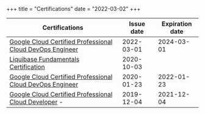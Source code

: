 +++
title = "Certifications"
date = "2022-03-02"
+++

| Certifications                                                                                                               | Issue date | Expiration date |
| ---------------------------------------------------------------------------------------------------------------------------- | ---------- | --------------- |
| [Google Cloud Certified Professional Cloud DevOps Engineer](https://www.credential.net/3e0d0549-247d-4352-b772-92ed0c6cbca1) | 2022-03-01 | 2024-03-01      |
| [Liquibase Fundamentals Certification](https://www.credential.net/f862c9f2-da5b-4c92-bdc5-405c363deb8e#gs.ral1oq)            | 2020-10-03 |                 |
| [Google Cloud Certified Professional Cloud DevOps Engineer](https://www.credential.net/c102e08e-597d-4a80-be2d-95ded26e3867) | 2020-01-23 | 2022-01-23      |
| [Google Cloud Certified Professional Cloud Developer](https://www.credential.net/186d7c68-966e-417d-9b15-7ea693414957) -     | 2019-12-04 | 2021-12-04      |

